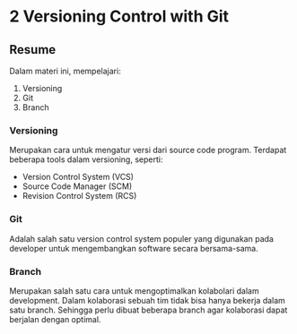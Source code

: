 # 2 Versioning Control with Git

## Resume
Dalam materi ini, mempelajari:
1. Versioning
2. Git
3. Branch

### Versioning
Merupakan cara untuk mengatur versi dari source code program. Terdapat beberapa tools dalam versioning, seperti:
- Version Control System (VCS)
- Source Code Manager (SCM)
- Revision Control System (RCS)

### Git
Adalah salah satu version control system populer yang digunakan pada developer untuk mengembangkan software secara bersama-sama.

### Branch
Merupakan salah satu cara untuk mengoptimalkan kolabolari dalam development. Dalam kolaborasi sebuah tim tidak bisa hanya bekerja dalam satu branch. Sehingga perlu dibuat beberapa branch agar kolaborasi dapat berjalan dengan optimal.